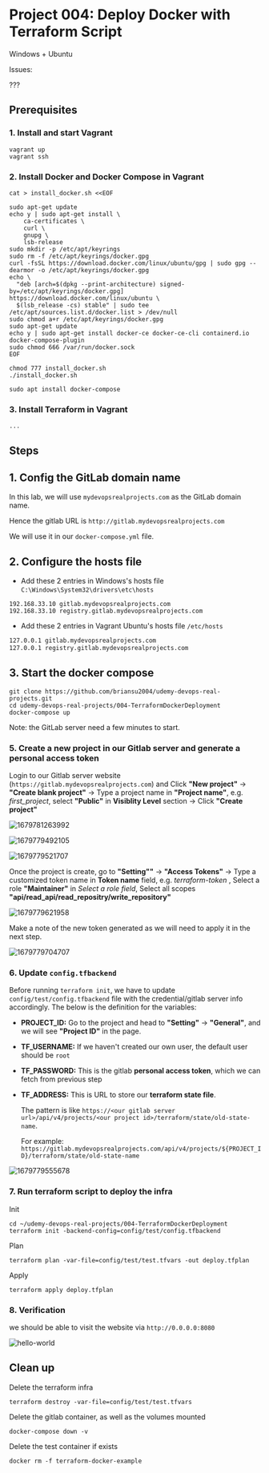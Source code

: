 # Project 004: Deploy Docker with Terraform Script

Windows + Ubuntu

Issues:

???

## Prerequisites

### 1. Install and start Vagrant

```dos
vagrant up 
vagrant ssh
```

### 2. Install Docker and Docker Compose in Vagrant

```dos
cat > install_docker.sh <<EOF

sudo apt-get update
echo y | sudo apt-get install \
    ca-certificates \
    curl \
    gnupg \
    lsb-release
sudo mkdir -p /etc/apt/keyrings
sudo rm -f /etc/apt/keyrings/docker.gpg
curl -fsSL https://download.docker.com/linux/ubuntu/gpg | sudo gpg --dearmor -o /etc/apt/keyrings/docker.gpg
echo \
  "deb [arch=$(dpkg --print-architecture) signed-by=/etc/apt/keyrings/docker.gpg] https://download.docker.com/linux/ubuntu \
  $(lsb_release -cs) stable" | sudo tee /etc/apt/sources.list.d/docker.list > /dev/null
sudo chmod a+r /etc/apt/keyrings/docker.gpg
sudo apt-get update
echo y | sudo apt-get install docker-ce docker-ce-cli containerd.io docker-compose-plugin
sudo chmod 666 /var/run/docker.sock
EOF

chmod 777 install_docker.sh
./install_docker.sh

sudo apt install docker-compose
```

### 3. Install Terraform in Vagrant

```dos
...
```

## Steps

## 1. Config the GitLab domain name

In this lab, we will use `mydevopsrealprojects.com` as the GitLab domain name.

Hence the gitlab URL is `http://gitlab.mydevopsrealprojects.com`

We will use it in our `docker-compose.yml` file.

## 2. Configure the **hosts** file

- Add these 2 entries in Windows's hosts file `C:\Windows\System32\drivers\etc\hosts`

```dos
192.168.33.10 gitlab.mydevopsrealprojects.com
192.168.33.10 registry.gitlab.mydevopsrealprojects.com
```

- Add these 2 entries in Vagrant Ubuntu's hosts file `/etc/hosts`

```bash
127.0.0.1 gitlab.mydevopsrealprojects.com
127.0.0.1 registry.gitlab.mydevopsrealprojects.com
```

<!--
## 3. Config the root password

```yml
    hostname: 'gitlab.mydevopsrealprojects.com'
    environment:
      GITLAB_ROOT_PASSWORD: "Password2023#"
      EXTERNAL_URL: "http://gitlab.mydevopsrealprojects.com"
      GITLAB_OMNIBUS_CONFIG: |
        gitlab_rails['initial_root_password'] = "Password2023#"
        gitlab_rails['store_initial_root_password'] = true
        gitlab_rails['display_initial_root_password'] = true
```
-->

## 3. Start the docker compose

```dos
git clone https://github.com/briansu2004/udemy-devops-real-projects.git
cd udemy-devops-real-projects/004-TerraformDockerDeployment
docker-compose up
```

Note: the GitLab server need a few minutes to start.

<!--
### 1. Deploy a gitlab server to store the terraform state file

```dos
git clone https://github.com/briansu2004/udemy-devops-real-projects.git
cd udemy-devops-real-projects/004-TerraformDockerDeployment
docker-compose up
```

> Note: Once the gitlab container is fully up running, we can run below command to retrieve the initial password, if we haven't specified it in the deployment file. The default admin username should be `root`

```dos
sudo docker exec -it gitlab grep 'Password:' /etc/gitlab/initial_root_password
```

### 2. Add the new DNS record in our local hosts file

In our `docker-compose.yaml`, we have defined our gitlab server hostname in `hostname` field. Add it to our local hosts file so that we can use it to git clone the repo from our gitlab server.

```dos
export Your_Local_Host_IP=<Your_Local_Host_IP>
echo "${Your_Local_Host_IP}  gitlab.mydevopsrealprojects.com" | sudo tee -a /etc/hosts
```

e.g.

```dos
echo "${Your_Local_Host_IP}  gitlab.mydevopsrealprojects.com" | sudo tee -a /etc/hosts
```

Then we should be able to access the Gitlab website via `https://mydevopsrealprojects.com`
-->

<!--
### 4. Update the Gitlab original Certificate

Since the initial Gitlab server **certificate** is missing some info, we may have to **regenerate** a new one and **reconfigure** in the gitlab server. Run below commands:

```dos
docker exec -it gitlab bash
mkdir /etc/gitlab/ssl_backup
mv /etc/gitlab/ssl/* /etc/gitlab/ssl_backup
cd /etc/gitlab/ssl
openssl genrsa -out ca.key 2048
openssl req -new -x509 -days 365 -key ca.key -subj "/C=CN/ST=GD/L=SZ/O=Acme, Inc./CN=Acme Root CA" -out ca.crt

# Note: Make sure to replace below `YOUR_GITLAB_DOMAIN` with our own domain name. For example, mydevopsrealprojects.com.
# Certificate for gitlab server
export YOUR_GITLAB_DOMAIN=mydevopsrealprojects.com
openssl req -newkey rsa:2048 -nodes -keyout gitlab.$YOUR_GITLAB_DOMAIN.key -subj "/C=CN/ST=GD/L=SZ/O=Acme, Inc./CN=*.$YOUR_GITLAB_DOMAIN" -out gitlab.$YOUR_GITLAB_DOMAIN.csr
openssl x509 -req -extfile <(printf "subjectAltName=DNS:$YOUR_GITLAB_DOMAIN,DNS:gitlab.$YOUR_GITLAB_DOMAIN") -days 365 -in gitlab.$YOUR_GITLAB_DOMAIN.csr -CA ca.crt -CAkey ca.key -CAcreateserial -out gitlab.$YOUR_GITLAB_DOMAIN.crt

# Certificate for container registry
openssl req -newkey rsa:2048 -nodes -keyout registry.gitlab.$YOUR_GITLAB_DOMAIN.key -subj "/C=CN/ST=GD/L=SZ/O=Acme, Inc./CN=*.$YOUR_GITLAB_DOMAIN" -out registry.gitlab.$YOUR_GITLAB_DOMAIN.csr
openssl x509 -req -extfile <(printf "subjectAltName=DNS:$YOUR_GITLAB_DOMAIN,DNS:gitlab.$YOUR_GITLAB_DOMAIN,DNS:registry.gitlab.$YOUR_GITLAB_DOMAIN") -days 365 -in registry.gitlab.$YOUR_GITLAB_DOMAIN.csr -CA ca.crt -CAkey ca.key -CAcreateserial -out registry.gitlab.$YOUR_GITLAB_DOMAIN.crt
gitlab-ctl reconfigure
gitlab-ctl restart
exit
```

### 4. Import the gitlab new certificate in our local host CA chains

In order to make our local host be able to talk to the gitlab server via TLS, we have to import the new gitlab certificate, which is generated previous step, into our local host CA store chains. Login to our local host and run below command:

```dos
export YOUR_GITLAB_DOMAIN=mydevopsrealprojects.com
sudo docker cp gitlab:/etc/gitlab/ssl/gitlab.$YOUR_GITLAB_DOMAIN.crt /usr/local/share/ca-certificates/
sudo update-ca-certificates
```

> Note: If we are using CentOS, we may need to include "-addext basicConfstraints=critical,CA:TRUE" in the ca.crt file and use `update-ca-trust` command instead.

```dos
# For CentOS
openssl req -new -x509 -days 365 -key ca.key -addext basicConstraints=critical,CA:TRUE -subj "/C=CN/ST=GD/L=SZ/0=Acme, Inc./CN=Acme Root CA"  -out ca.crt
```
-->

### 5. Create a new project in our Gitlab server and generate a personal access token

Login to our Gitlab server website (`https://gitlab.mydevopsrealprojects.com`) and Click **"New project"** -> **"Create blank project"** -> Type a project name in **"Project name"**, e.g. *first_project*, select **"Public"** in **Visiblity Level** section -> Click **"Create project"**

![1679781263992](image/02_Y_Windows_Ubuntu/1679781263992.png)

![1679779492105](image/01_Y_WindowsOnly/1679779492105.png)

![1679779521707](image/01_Y_WindowsOnly/1679779521707.png)

Once the project is create, go to **"Setting""** -> **"Access Tokens"** -> Type a customized token name in **Token name** field, e.g. *terraform-token* , Select a role **"Maintainer"** in *Select a role field*, Select all scopes **"api/read_api/read_repositry/write_repository"**

![1679779621958](image/01_Y_WindowsOnly/1679779621958.png)

Make a note of the new token generated as we will need to apply it in the next step.

<!-- glpat-VRVfpf7pwEUPjJGh6-Ks -->

![1679779704707](image/01_Y_WindowsOnly/1679779704707.png)

### 6. Update `config.tfbackend`

Before running `terraform init`, we have to update `config/test/config.tfbackend` file with the credential/gitlab server info accordingly. The below is the definition for the variables:</br>

- **PROJECT_ID:** Go to the project and head to **"Setting"** -> **"General"**, and we will see **"Project ID"** in the page.
- **TF_USERNAME:** If we haven't created our own user, the default user should be `root`
- **TF_PASSWORD:** This is the gitlab **personal access token**, which we can fetch from previous step
- **TF_ADDRESS:** This is URL to store our **terraform state file**.

  The pattern is like `https://<our gitlab server url>/api/v4/projects/<our project id>/terraform/state/old-state-name`.

  For example: `https://gitlab.mydevopsrealprojects.com/api/v4/projects/${PROJECT_ID}/terraform/state/old-state-name`

![1679779555678](image/01_Y_WindowsOnly/1679779555678.png)

<!--
```dos
docker exec -it gitlab bash
cd ~/udemy-devops-real-projects/004-TerraformDockerDeployment
sudo vim config/test/config.tfbackend
```
-->

### 7. Run terraform script to deploy the infra

Init

```dos
cd ~/udemy-devops-real-projects/004-TerraformDockerDeployment
terraform init -backend-config=config/test/config.tfbackend
```

Plan

```dos
terraform plan -var-file=config/test/test.tfvars -out deploy.tfplan
```

Apply

```dos
terraform apply deploy.tfplan
```

### 8. Verification

we should be able to visit the website via `http://0.0.0.0:8080`

![hello-world](images/hello-world.png)

## Clean up

Delete the terraform infra

```dos
terraform destroy -var-file=config/test/test.tfvars 
```

Delete the gitlab container, as well as the volumes mounted

```dos
docker-compose down -v
```

Delete the test container if exists

```dos
docker rm -f terraform-docker-example
```
